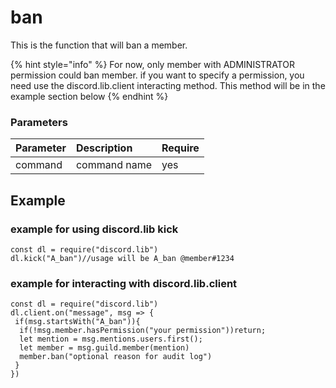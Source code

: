 # ban

This is the function that will ban a member.

{% hint style="info" %}
For now, only member with ADMINISTRATOR permission could ban member. if you want to specify a permission, you need use the discord.lib.client interacting method. This method will be in the example section below
{% endhint %}

### Parameters

| Parameter | Description | Require |
| :--- | :--- | :--- |
| command | command name | yes |

## Example

### example for using discord.lib kick

```
const dl = require("discord.lib")
dl.kick("A_ban")//usage will be A_ban @member#1234
```

### example for interacting with discord.lib.client

```
const dl = require("discord.lib")
dl.client.on("message", msg => {
 if(msg.startsWith("A_ban")){
  if(!msg.member.hasPermission("your permission"))return;
  let mention = msg.mentions.users.first();
  let member = msg.guild.member(mention)
  member.ban("optional reason for audit log")
 }
})
```

